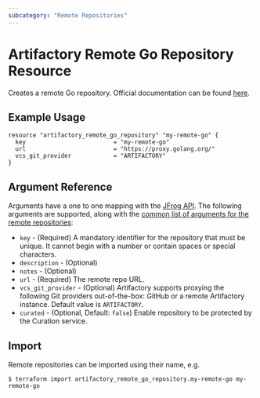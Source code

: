 ```yaml
---
subcategory: "Remote Repositories"
---
```

# Artifactory Remote Go Repository Resource

Creates a remote Go repository.
Official documentation can be found [here](https://www.jfrog.com/confluence/display/JFROG/Go+Registry).


## Example Usage

```hcl
resource "artifactory_remote_go_repository" "my-remote-go" {
  key                         = "my-remote-go"
  url                         = "https://proxy.golang.org/"
  vcs_git_provider            = "ARTIFACTORY"
}
```

## Argument Reference

Arguments have a one to one mapping with the [JFrog API](https://www.jfrog.com/confluence/display/RTF/Repository+Configuration+JSON).
The following arguments are supported, along with the [common list of arguments for the remote repositories](remote.md):

* `key` - (Required) A mandatory identifier for the repository that must be unique. It cannot begin with a number or
  contain spaces or special characters.
* `description` - (Optional)
* `notes` - (Optional)
* `url` - (Required) The remote repo URL.
* `vcs_git_provider` - (Optional) Artifactory supports proxying the following Git providers out-of-the-box: GitHub or a remote Artifactory instance. Default value is `ARTIFACTORY`.
* `curated` - (Optional, Default: `false`) Enable repository to be protected by the Curation service.


## Import

Remote repositories can be imported using their name, e.g.
```
$ terraform import artifactory_remote_go_repository.my-remote-go my-remote-go
```
